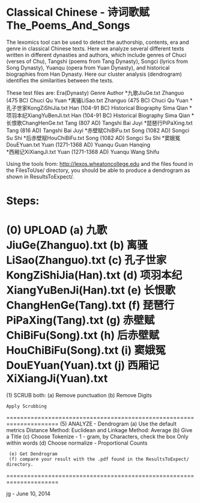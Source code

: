 # Classical Chinese - 诗词歌赋The_Poems_And_Songs

The lexomics tool can be used to detect the authorship, contents, era and 
genre in classical Chinese texts. Here we analyze several different texts written
in different dynasties and authors, which include genres of Chuci (verses of Chu),
Tangshi (poems from Tang Dynasty), Songci (lyrics from Song Dynasty), Yuanqu 
(opera from Yuan Dynasty), and historical biographies from Han Dynasty. Here our
cluster analysis (dendrogram) identifies the similarities between the texts.

These test files are:
                            Era(Dynasty)          Genre             Author
*九歌JiuGe.txt             Zhanguo (475 BC)        Chuci            Qu Yuan
*离骚LiSao.txt             Zhanguo (475 BC)        Chuci            Qu Yuan
*孔子世家KongZiShiJia.txt   Han (104-91 BC)   Historical Biography  Sima Qian
*项羽本纪XiangYuBenJi.txt   Han (104-91 BC)   Historical Biography  Sima Qian
*长恨歌ChangHenGe.txt       Tang (807 AD)          Tangshi           Bai Juyi
*琵琶行PiPaXing.txt         Tang (816 AD)          Tangshi           Bai Juyi
*赤壁赋ChiBiFu.txt          Song (1082 AD)         Songci            Su Shi
*后赤壁赋HouChiBiFu.txt     Song (1082 AD)         Songci             Su Shi
*窦娥冤DouEYuan.txt         Yuan (1271-1368 AD)    Yuanqu         Guan Hanqing  
*西厢记XiXiangJi.txt        Yuan (1271-1368 AD)    Yuanqu          Wang Shifu

Using the tools from:   http://lexos.wheatoncollege.edu
and the files found in the FilesToUse/ directory, you should
be able to produce a dendrogram as shown in ResultsToExpect/.

Steps:
=====================================================================
(0) UPLOAD 
    (a) 九歌JiuGe(Zhanguo).txt 
    (b) 离骚LiSao(Zhanguo).txt 
    (c) 孔子世家KongZiShiJia(Han).txt
    (d) 项羽本纪XiangYuBenJi(Han).txt
    (e) 长恨歌ChangHenGe(Tang).txt
    (f) 琵琶行PiPaXing(Tang).txt 
    (g) 赤壁赋ChiBiFu(Song).txt
    (h) 后赤壁赋HouChiBiFu(Song).txt
    (i) 窦娥冤DouEYuan(Yuan).txt
    (j) 西厢记XiXiangJi(Yuan).txt
=====================================================================
(1) SCRUB both:
    (a) Remove punctuation
    (b) Remove Digits

    Apply Scrubbing
=====================================================================
(5) ANALYZE - Dendrogram
     (a) Use the default metrics Distance Method: Euclidean and Linkage Method: Average
     (b) Give a Title
     (c) Choose Tokenize - 1 - gram, by Characters, check the box Only within words
     (d) Choose normalize - Proportional Counts

     (e) Get Dendrogram
     (f) compare your result with the .pdf found in the ResultsToExpect/ directory.
=====================================================================

jg - June 10, 2014